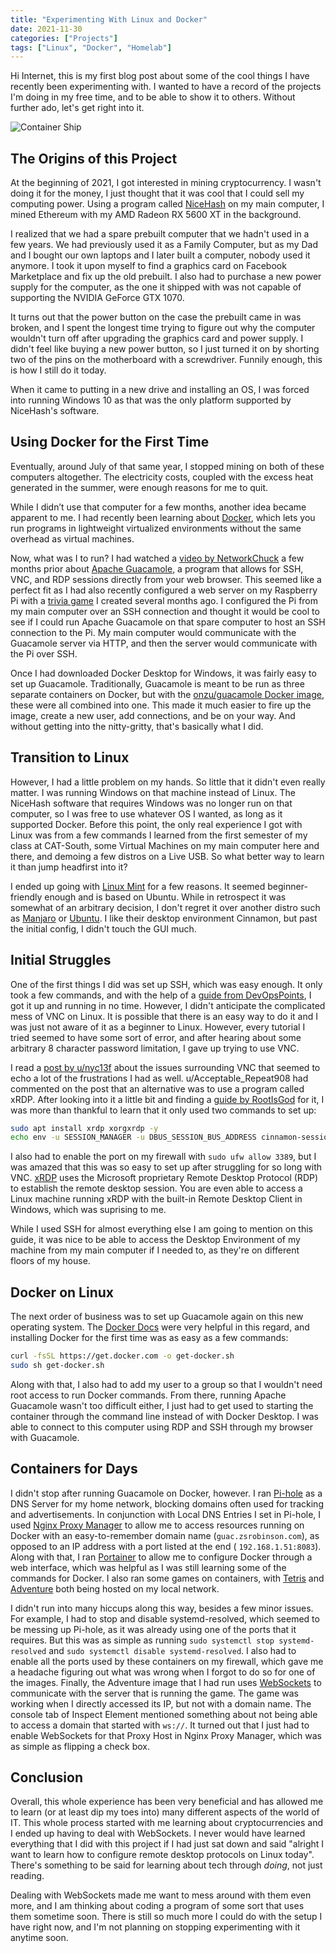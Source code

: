 ```yaml
---
title: "Experimenting With Linux and Docker"
date: 2021-11-30
categories: ["Projects"]
tags: ["Linux", "Docker", "Homelab"]
---
```


Hi Internet, this is my first blog post about some of the cool things I have recently been experimenting with. I wanted to have a record of the projects I'm doing in my free time, and to be able to show it to others. Without further ado, let's get right into it.

![Container Ship](/posts/experimenting-with-linux-and-docker/images/aerial-view-of-cargo-ship-large.jpg)

## The Origins of this Project

At the beginning of 2021, I got interested in mining cryptocurrency. I wasn't doing it for the money, I just thought that it was cool that I could sell my computing power. Using a program called [NiceHash](https://www.nicehash.com/) on my main computer, I mined Ethereum with my AMD Radeon RX 5600 XT in the background.

I realized that we had a spare prebuilt computer that we hadn't used in a few years. We had previously used it as a Family Computer, but as my Dad and I bought our own laptops and I later built a computer, nobody used it anymore. I took it upon myself to find a graphics card on Facebook Marketplace and fix up the old prebuilt. I also had to purchase a new power supply for the computer, as the one it shipped with was not capable of supporting the NVIDIA GeForce GTX 1070.

It turns out that the power button on the case the prebuilt came in was broken, and I spent the longest time trying to figure out why the computer wouldn't turn off after upgrading the graphics card and power supply. I didn't feel like buying a new power button, so I just turned it on by shorting two of the pins on the motherboard with a screwdriver. Funnily enough, this is how I still do it today.

When it came to putting in a new drive and installing an OS, I was forced into running Windows 10 as that was the only platform supported by NiceHash's software.

## Using Docker for the First Time

Eventually, around July of that same year, I stopped mining on both of these computers altogether. The electricity costs, coupled with the excess heat generated in the summer, were enough reasons for me to quit.

While I didn’t use that computer for a few months, another idea became apparent to me. I had recently been learning about [Docker](https://www.docker.com/), which lets you run programs in lightweight virtualized environments without the same overhead as virtual machines.

Now, what was I to run? I had watched a [video by NetworkChuck](https://youtu.be/gsvS2M5knOw) a few months prior about [Apache Guacamole](https://guacamole.apache.org/), a program that allows for SSH, VNC, and RDP sessions directly from your web browser. This seemed like a perfect fit as I had also recently configured a web server on my Raspberry Pi with a [trivia game](https://github.com/zsrobinson/trivia) I created several months ago. I configured the Pi from my main computer over an SSH connection and thought it would be cool to see if I could run Apache Guacamole on that spare computer to host an SSH connection to the Pi. My main computer would communicate with the Guacamole server via HTTP, and then the server would communicate with the Pi over SSH.

Once I had downloaded Docker Desktop for Windows, it was fairly easy to set up Guacamole. Traditionally, Guacamole is meant to be run as three separate containers on Docker, but with the [onzu/guacamole Docker image](https://hub.docker.com/r/oznu/guacamole), these were all combined into one. This made it much easier to fire up the image, create a new user, add connections, and be on your way. And without getting into the nitty-gritty, that's basically what I did.

## Transition to Linux

However, I had a little problem on my hands. So little that it didn't even really matter. I was running Windows on that machine instead of Linux. The NiceHash software that requires Windows was no longer run on that computer, so I was free to use whatever OS I wanted, as long as it supported Docker. Before this point, the only real experience I got with Linux was from a few commands I learned from the first semester of my class at CAT-South, some Virtual Machines on my main computer here and there, and demoing a few distros on a Live USB. So what better way to learn it than jump headfirst into it?

I ended up going with [Linux Mint](https://linuxmint.com/) for a few reasons. It seemed beginner-friendly enough and is based on Ubuntu. While in retrospect it was somewhat of an arbitrary decision, I don't regret it over another distro such as [Manjaro](https://manjaro.org/) or [Ubuntu](https://ubuntu.com/). I like their desktop environment Cinnamon, but past the initial config, I didn't touch the GUI much.

## Initial Struggles

One of the first things I did was set up SSH, which was easy enough. It only took a few commands, and with the help of a [guide from DevOpsPoints](https://devopspoints.com/linux-mint-accessing-your-system-via-ssh.html), I got it up and running in no time. However, I didn't anticipate the complicated mess of VNC on Linux. It is possible that there is an easy way to do it and I was just not aware of it as a beginner to Linux. However, every tutorial I tried seemed to have some sort of error, and after hearing about some arbitrary 8 character password limitation, I gave up trying to use VNC.

I read a [post by u/nyc13f](https://www.reddit.com/r/sysadmin/comments/q93l6f/why_is_headless_vnc_server_such_a_pain_to_setup/) about the issues surrounding VNC that seemed to echo a lot of the frustrations I had as well. u/Acceptable_Repeat908 had commented on the post that an alternative was to use a program called xRDP. After looking into it a little bit and finding a [guide by RootIsGod](https://www.rootisgod.com/2020/Using-RDP-With-Linux-Mint-20-Cinnamon/) for it, I was more than thankful to learn that it only used two commands to set up:

```bash
sudo apt install xrdp xorgxrdp -y
echo env -u SESSION_MANAGER -u DBUS_SESSION_BUS_ADDRESS cinnamon-session>~/.xsession
```

I also had to enable the port on my firewall with `sudo ufw allow 3389`, but I was amazed that this was so easy to set up after struggling for so long with VNC. [xRDP](http://xrdp.org/) uses the Microsoft proprietary Remote Desktop Protocol (RDP) to establish the remote desktop session. You are even able to access a Linux machine running xRDP with the built-in Remote Desktop Client in Windows, which was suprising to me.

While I used SSH for almost everything else I am going to mention on this guide, it was nice to be able to access the Desktop Environment of my machine from my main computer if I needed to, as they're on different floors of my house.

## Docker on Linux

The next order of business was to set up Guacamole again on this new operating system. The [Docker Docs](https://docs.docker.com/engine/install/debian/) were very helpful in this regard, and installing Docker for the first time was as easy as a few commands:

```bash
curl -fsSL https://get.docker.com -o get-docker.sh
sudo sh get-docker.sh
```

Along with that, I also had to add my user to a group so that I wouldn't need root access to run Docker commands. From there, running Apache Guacamole wasn't too difficult either, I just had to get used to starting the container through the command line instead of with Docker Desktop. I was able to connect to this computer using RDP and SSH through my browser with Guacamole.

## Containers for Days

I didn't stop after running Guacamole on Docker, however. I ran [Pi-hole](https://pi-hole.net/) as a DNS Server for my home network, blocking domains often used for tracking and advertisements. In conjunction with Local DNS Entries I set in Pi-hole, I used [Nginx Proxy Manager](https://nginxproxymanager.com/) to allow me to access resources running on Docker with an easy-to-remember domain name (`guac.zsrobinson.com`), as opposed to an IP address with a port listed at the end ( `192.168.1.51:8083`). Along with that, I ran [Portainer](https://www.portainer.io/) to allow me to configure Docker through a web interface, which was helpful as I was still learning some of the commands for Docker. I also ran some games on containers, with [Tetris](https://github.com/bsord/tetris) and [Adventure](https://github.com/ianblenke/docker-adventure) both being hosted on my local network.

I didn't run into many hiccups along this way, besides a few minor issues. For example, I had to stop and disable systemd-resolved, which seemed to be messing up Pi-hole, as it was already using one of the ports that it requires. But this was as simple as running `sudo systemctl stop systemd-resolved` and `sudo systemctl disable systemd-resolved`. I also had to enable all the ports used by these containers on my firewall, which gave me a headache figuring out what was wrong when I forgot to do so for one of the images. Finally, the Adventure image that I had run uses [WebSockets](https://en.wikipedia.org/wiki/WebSocket) to communicate with the server that is running the game. The game was working when I directly accessed its IP, but not with a domain name. The console tab of Inspect Element mentioned something about not being able to access a domain that started with `ws://`. It turned out that I just had to enable WebSockets for that Proxy Host in Nginx Proxy Manager, which was as simple as flipping a check box.

## Conclusion

Overall, this whole experience has been very beneficial and has allowed me to learn (or at least dip my toes into) many different aspects of the world of IT. This whole process started with me learning about cryptocurrencies and I ended up having to deal with WebSockets. I never would have learned everything that I did with this project if I had just sat down and said "alright I want to learn how to configure remote desktop protocols on Linux today". There's something to be said for learning about tech through *doing*, not just reading.

Dealing with WebSockets made me want to mess around with them even more, and I am thinking about coding a program of some sort that uses them sometime soon. There is still so much more I could do with the setup I have right now, and I'm not planning on stopping experimenting with it anytime soon.
